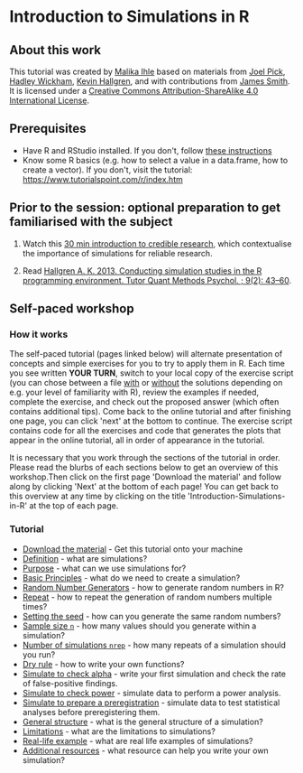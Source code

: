 # Introduction to Simulations in R

## About this work
This tutorial was created by [Malika Ihle](https://www.osc.uni-muenchen.de/about_us/coordinator/index.html) based on materials from [Joel Pick](https://joelpick.wixsite.com/research), [Hadley Wickham](https://www.yumpu.com/en/document/view/19077330/simulation-hadley-wickham), [Kevin Hallgren](https://doi.org/10.20982/tqmp.09.2.p043), and with contributions from [James Smith](https://github.com/worcjamessmith).   
It is licensed under a [Creative Commons Attribution-ShareAlike 4.0 International License](https://creativecommons.org/licenses/by-sa/4.0/).

## Prerequisites

* Have R and RStudio installed. If you don't, follow [these instructions](https://malikaihle.github.io/Introduction-RStudio-Git-GitHub/installing_software.html)  
* Know some R basics (e.g. how to select a value in a data.frame, how to create a vector). If you don't, visit the tutorial: <a href="https://www.tutorialspoint.com/r/index.htm" target ="_blank">https://www.tutorialspoint.com/r/index.htm</a>  

## Prior to the session: optional preparation to get familiarised with the subject
1) Watch this [30 min introduction to credible research](https://osf.io/xtmek/), which contextualise the importance of simulations for reliable research. 

2) Read [Hallgren A. K. 2013. Conducting simulation studies in the R programming environment. Tutor Quant Methods Psychol. ; 9(2): 43–60](https://doi.org/10.20982/tqmp.09.2.p043).

## Self-paced workshop
### How it works
The self-paced tutorial (pages linked below) will alternate presentation of concepts and simple exercises for you to try to apply them in R. Each time you see written **YOUR TURN**, switch to your local copy of the exercise script (you can chose between a file <a href="https://github.com/MalikaIhle/Introduction-Simulations-in-R/blob/main/exercise_script_with_solutions.R" target ="_blank">with</a> or <a href="https://github.com/MalikaIhle/Introduction-Simulations-in-R/blob/main/exercise_script_without_solutions.R" target ="_blank">without</a> the solutions depending on e.g. your level of familiarity with R), review the examples if needed, complete the exercise, and check out the proposed answer (which often contains additional tips). Come back to the online tutorial and after finishing one page, you can click 'next' at the bottom to continue. The exercise script contains  code for all the exercises and code that generates the plots that appear in the online tutorial, all in order of appearance in the tutorial.  

It is necessary that you work through the sections of the tutorial in order. Please read the blurbs of each sections below to get an overview of this workshop.Then click on the first page 'Download the material' and follow along by clicking 'Next' at the bottom of each page! You can get back to this overview at any time by clicking on the title 'Introduction-Simulations-in-R' at the top of each page.
 

### Tutorial
* [Download the material](./tutorial_pages/download-repo.md) - Get this tutorial onto your machine
* [Definition](./tutorial_pages/definition.md) - what are simulations?
* [Purpose](./tutorial_pages/purpose.md) - what can we use simulations for?
* [Basic Principles](./tutorial_pages/basic-principles.md) - what do we need to create a simulation?
* [Random Number Generators](./tutorial_pages/random-numbers-generators.md) - how to generate random numbers in R?
* [Repeat](./tutorial_pages/repeat.md) - how to repeat the generation of random numbers multiple times?
* [Setting the seed](./tutorial_pages/seed.md) - how can you generate the same random numbers?
* [Sample size `n`](./tutorial_pages/sample-size-n.md) - how many values should you generate within a simulation?
* [Number of simulations `nrep`](./tutorial_pages/number-of-simulations-nrep.md) - how many repeats of a simulation should you run?
* [Dry rule](./tutorial_pages/dry-rule.md) - how to write your own functions?
* [Simulate to check alpha](./tutorial_pages/check-alpha.md) - write your first simulation and check the rate of false-positive findings.  
* [Simulate to check power](./tutorial_pages/check-power.md) - simulate data to perform a power analysis.  
* [Simulate to prepare a preregistration](./tutorial_pages/simulate-for-preregistration.md) - simulate data to test statistical analyses before preregistering them.  
* [General structure](./tutorial_pages/general-structure.md) - what is the general structure of a simulation?
* [Limitations](./tutorial_pages/limitations.md) - what are the limitations to simulations?
* [Real-life example](./tutorial_pages/real-life-example.md) - what are real life examples of simulations?
* [Additional resources](./tutorial_pages/resources.md) - what resource can help you write your own simulation?


